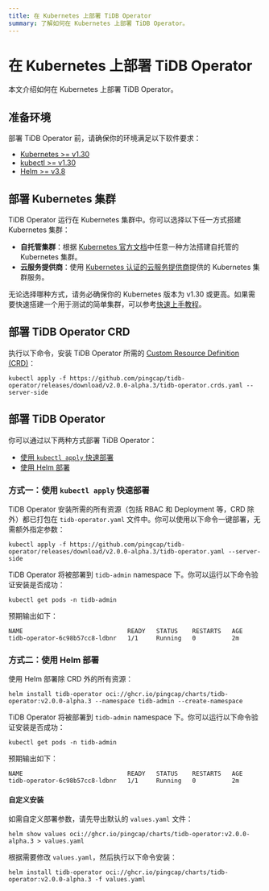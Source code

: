 ```yaml
---
title: 在 Kubernetes 上部署 TiDB Operator
summary: 了解如何在 Kubernetes 上部署 TiDB Operator。
---
```


# 在 Kubernetes 上部署 TiDB Operator

本文介绍如何在 Kubernetes 上部署 TiDB Operator。

## 准备环境

部署 TiDB Operator 前，请确保你的环境满足以下软件要求：

- [Kubernetes >= v1.30](https://kubernetes.io/releases/)
- [kubectl >= v1.30](https://kubernetes.io/docs/tasks/tools/)
- [Helm >= v3.8](https://helm.sh/)

## 部署 Kubernetes 集群

TiDB Operator 运行在 Kubernetes 集群中。你可以选择以下任一方式搭建 Kubernetes 集群：

- **自托管集群**：根据 [Kubernetes 官方文档](https://kubernetes.io/zh-cn/docs/setup/)中任意一种方法搭建自托管的 Kubernetes 集群。
- **云服务提供商**：使用 [Kubernetes 认证的云服务提供商](https://kubernetes.io/zh-cn/docs/setup/production-environment/turnkey-solutions/)提供的 Kubernetes 集群服务。

无论选择哪种方式，请务必确保你的 Kubernetes 版本为 v1.30 或更高。如果需要快速搭建一个用于测试的简单集群，可以参考[快速上手教程](get-started.md)。

## 部署 TiDB Operator CRD

执行以下命令，安装 TiDB Operator 所需的 [Custom Resource Definition (CRD)](https://kubernetes.io/zh-cn/docs/concepts/extend-kubernetes/api-extension/custom-resources/#customresourcedefinitions)：

```shell
kubectl apply -f https://github.com/pingcap/tidb-operator/releases/download/v2.0.0-alpha.3/tidb-operator.crds.yaml --server-side
```

## 部署 TiDB Operator

你可以通过以下两种方式部署 TiDB Operator：

- [使用 `kubectl apply` 快速部署](#方式一使用-kubectl-apply-快速部署)
- [使用 Helm 部署](#方式二使用-helm-部署)

### 方式一：使用 `kubectl apply` 快速部署

TiDB Operator 安装所需的所有资源（包括 RBAC 和 Deployment 等，CRD 除外）都已打包在 `tidb-operator.yaml` 文件中。你可以使用以下命令一键部署，无需额外指定参数：

```shell
kubectl apply -f https://github.com/pingcap/tidb-operator/releases/download/v2.0.0-alpha.3/tidb-operator.yaml --server-side
```

TiDB Operator 将被部署到 `tidb-admin` namespace 下。你可以运行以下命令验证安装是否成功：

```shell
kubectl get pods -n tidb-admin
```

预期输出如下：

```shell
NAME                             READY   STATUS    RESTARTS   AGE
tidb-operator-6c98b57cc8-ldbnr   1/1     Running   0          2m
```

### 方式二：使用 Helm 部署

使用 Helm 部署除 CRD 外的所有资源：

```shell
helm install tidb-operator oci://ghcr.io/pingcap/charts/tidb-operator:v2.0.0-alpha.3 --namespace tidb-admin --create-namespace
```

TiDB Operator 将被部署到 `tidb-admin` namespace 下。你可以运行以下命令验证安装是否成功：

```shell
kubectl get pods -n tidb-admin
```

预期输出如下：

```shell
NAME                             READY   STATUS    RESTARTS   AGE
tidb-operator-6c98b57cc8-ldbnr   1/1     Running   0          2m
```

#### 自定义安装

如需自定义部署参数，请先导出默认的 `values.yaml` 文件：

```shell
helm show values oci://ghcr.io/pingcap/charts/tidb-operator:v2.0.0-alpha.3 > values.yaml
```

根据需要修改 `values.yaml`，然后执行以下命令安装：

```shell
helm install tidb-operator oci://ghcr.io/pingcap/charts/tidb-operator:v2.0.0-alpha.3 -f values.yaml
```
